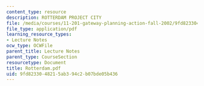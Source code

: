 ```yaml
---
content_type: resource
description: ROTTERDAM PROJECT CITY
file: /media/courses/11-201-gateway-planning-action-fall-2002/9fd8233048215ab394c2b07bde05b436_Rotterdam.pdf
file_type: application/pdf
learning_resource_types:
- Lecture Notes
ocw_type: OCWFile
parent_title: Lecture Notes
parent_type: CourseSection
resourcetype: Document
title: Rotterdam.pdf
uid: 9fd82330-4821-5ab3-94c2-b07bde05b436
---
```

